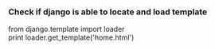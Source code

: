 ### Check if django is able to locate and load template

from django.template import loader  
print loader.get_template('home.html')

